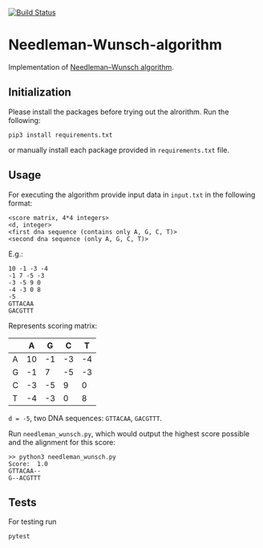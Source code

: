 [![Build Status](https://travis-ci.com/rediska0123/Needleman-Wunsch-algorithm.svg?branch=master)](https://travis-ci.org/rediska0123/Needleman-Wunsch-algorithm)

# Needleman-Wunsch-algorithm

Implementation of [Needleman–Wunsch algorithm](https://en.wikipedia.org/wiki/Needleman%E2%80%93Wunsch_algorithm).

## Initialization
Please install the packages before trying out the alrorithm. Run the following:

```shell script
pip3 install requirements.txt
```
 or manually install each package provided in `requirements.txt` file.

## Usage
For executing the algorithm provide input data in `input.txt` in the following format:

```
<score matrix, 4*4 integers>
<d, integer>
<first dna sequence (contains only A, G, C, T)>
<second dna sequence (only A, G, C, T)>
```

E.g.:

```
10 -1 -3 -4
-1 7 -5 -3
-3 -5 9 0
-4 -3 0 8
-5
GTTACAA
GACGTTT
```
Represents scoring matrix:

|   | A  | G  | C  | T  |
|---|----|----|----|----|
| A | 10 | -1 | -3 | -4 |
| G | -1 | 7  | -5 | -3 |
| C | -3 | -5 | 9  | 0  |
| T | -4 | -3 | 0  | 8  |

`d = -5`, two DNA sequences: `GTTACAA`, `GACGTTT`.

Run `needleman_wunsch.py`, which would output the highest score possible and the alignment for this score:

```shell script
>> python3 needleman_wunsch.py
Score:  1.0
GTTACAA--
G--ACGTTT
```

## Tests

For testing run

```shell script
pytest
```